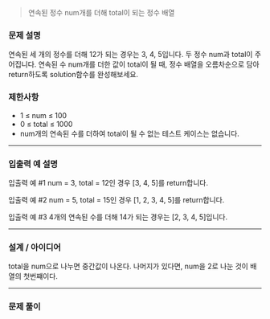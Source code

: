 > 연속된 정수 num개를 더해 total이 되는 정수 배열

### 문제 설명
연속된 세 개의 정수를 더해 12가 되는 경우는 3, 4, 5입니다. 두 정수 num과 total이 주어집니다. 연속된 수 num개를 더한 값이 total이 될 때, 정수 배열을 오름차순으로 담아 return하도록 solution함수를 완성해보세요.

### 제한사항
- 1 ≤ num ≤ 100
- 0 ≤ total ≤ 1000
- num개의 연속된 수를 더하여 total이 될 수 없는 테스트 케이스는 없습니다.

---

### 입출력 예 설명

입출력 예 #1
num = 3, total = 12인 경우 [3, 4, 5]를 return합니다.

입출력 예 #2
num = 5, total = 15인 경우 [1, 2, 3, 4, 5]를 return합니다.

입출력 예 #3
4개의 연속된 수를 더해 14가 되는 경우는 [2, 3, 4, 5]입니다.

---

### 설계 / 아이디어
total을 num으로 나누면 중간값이 나온다.
나머지가 있다면, num을 2로 나눈 것이 배열의 첫번쨰이다.

---

### 문제 풀이

```java

```